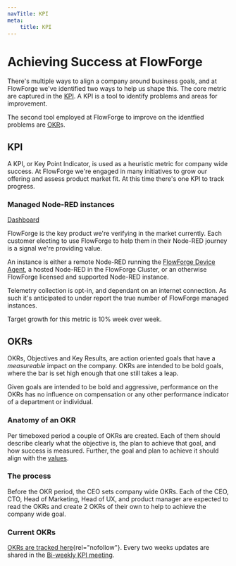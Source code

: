 ```yaml
---
navTitle: KPI
meta:
    title: KPI
---
```


# Achieving Success at FlowForge

There's multiple ways to align a company around business goals, and at FlowForge
we've identified two ways to help us shape this. The core metric are captured in
the [KPI](#kpi). A KPI is a tool to identify problems and areas for improvement.

The second tool employed at FlowForge to improve on the identfied problems are [OKR](#okr)s.

## KPI

A KPI, or Key Point Indicator, is used as a heuristic metric for company wide
success. At FlowForge we're engaged in many initiatives to grow our offering and
assess product market fit. At this time there's one KPI to track progress.

### Managed Node-RED instances

[Dashboard](https://datastudio.google.com/reporting/90315614-39bf-4eac-ba3d-45b4c635940e/page/P1V6C)

FlowForge is the key product we're verifying in the market currently. Each
customer electing to use FlowForge to help them in their Node-RED journey is a
signal we're providing value.

An instance is either a remote Node-RED running the [FlowForge Device Agent](https://flowforge.com/docs/user/devices/),
a hosted Node-RED in the FlowForge Cluster, or an otherwise FlowForge licensed 
and supported Node-RED instance.

Telemetry collection is opt-in, and dependant on an internet connection. As such
it's anticipated to under report the true number of FlowForge managed instances.

Target growth for this metric is 10% week over week.

## OKRs

OKRs, Objectives and Key Results, are action oriented goals that have a _measureable_
impact on the company. OKRs are intended to be bold goals, where the bar is set
high enough that one still takes a leap.

Given goals are intended to be bold and aggressive, performance on the OKRs has
no influence on compensation or any other performance indicator of a department
or individual.

### Anatomy of an OKR

Per timeboxed period a couple of OKRs are created. Each of them should describe
clearly what the objective is, the plan to achieve that goal, and how success is
measured. Further, the goal and plan to achieve it should align with the
[values](./values/).

### The process

Before the OKR period, the CEO sets company wide OKRs. Each of the CEO, CTO,
Head of Marketing, Head of UX, and product manager are expected to read the OKRs
and create 2 OKRs of their own to help to achieve the company wide goal.

### Current OKRs

[OKRs are tracked here](https://docs.google.com/document/d/12zOCFxot0rlRY-_hNwCmuv7_U1STqjzoaXh8EkIWtZI){rel="nofollow"}.
Every two weeks updates are shared in the [Bi-weekly KPI meeting](./communication/#bi-weekly-kpi-meeting).

